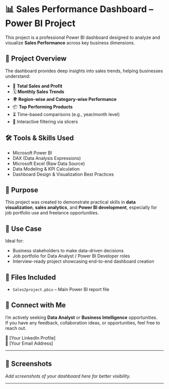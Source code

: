 # 📊 Sales Performance Dashboard – Power BI Project

This project is a professional Power BI dashboard designed to analyze and visualize **Sales Performance** across key business dimensions.

## 🧾 Project Overview

The dashboard provides deep insights into sales trends, helping businesses understand:

- 🧮 **Total Sales and Profit**
- 🗓️ **Monthly Sales Trends**
- 🌍 **Region-wise and Category-wise Performance**
- 📦 **Top Performing Products**
- ⏳ Time-based comparisons (e.g., year/month level)
- 🔘 Interactive filtering via slicers

## 🛠️ Tools & Skills Used

- Microsoft Power BI  
- DAX (Data Analysis Expressions)  
- Microsoft Excel (Raw Data Source)  
- Data Modeling & KPI Calculation  
- Dashboard Design & Visualization Best Practices

## 🎯 Purpose

This project was created to demonstrate practical skills in **data visualization**, **sales analytics**, and **Power BI development**, especially for job portfolio use and freelance opportunities.

## 💼 Use Case

Ideal for:
- Business stakeholders to make data-driven decisions
- Job portfolio for Data Analyst / Power BI Developer roles
- Interview-ready project showcasing end-to-end dashboard creation

## 📁 Files Included

- `Sales2project.pbix` – Main Power BI report file

## 🔗 Connect with Me

I’m actively seeking **Data Analyst** or **Business Intelligence** opportunities.  
If you have any feedback, collaboration ideas, or opportunities, feel free to reach out.

📩 [Your LinkedIn Profile]  
📧 [Your Email Address]

---

## 📌 Screenshots

_Add screenshots of your dashboard here for better visibility._  

---


